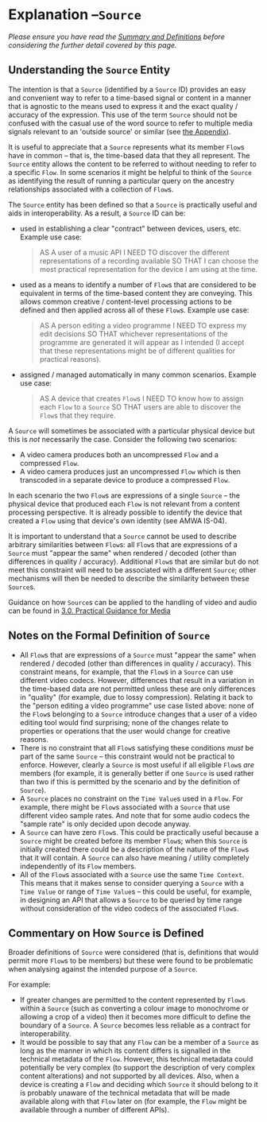 # Explanation &ndash;`Source`

*Please ensure you have read the [Summary and Definitions](2.1._Summary_and_Definitions.md) before considering the further detail covered by this page.*

## Understanding the `Source` Entity

The intention is that a `Source` (identified by a `Source` ID) provides an easy and convenient way to refer to a time-based signal or content in a manner that is agnostic to the means used to express it and the exact quality / accuracy of the expression. This use of the term `Source` should not be confused with the casual use of the word source to refer to multiple media signals relevant to an 'outside source' or similar (see [the Appendix](4.0.%20Appendix%20-%20Commentary.md#use-of-the-terms-source-and-flow)).

It is useful to appreciate that a `Source` represents what its member `Flow`s have in common &ndash; that is, the time-based data that they all represent. The `Source` entity allows the content to be referred to without needing to refer to a specific `Flow`. In some scenarios it might be helpful to think of the `Source` as identifying the result of running a particular query on the ancestry relationships associated with a collection of `Flow`s.

The `Source` entity has been defined so that a `Source` is practically useful and aids in interoperability. As a result, a `Source` ID can be:

* used in establishing a clear "contract" between devices, users, etc. Example use case:

  > AS A user of a music API I NEED TO discover the different representations of a recording available SO THAT I can choose the most practical representation for the device I am using at the time.

* used as a means to identify a number of `Flow`s that are considered to be equivalent in terms of the time-based content they are conveying. This allows common creative / content-level processing actions to be defined and then applied across all of these `Flow`s. Example use case:

  > AS A person editing a video programme I NEED TO express my edit decisions SO THAT whichever representations of the programme are generated it will appear as I intended (I accept that these representations might be of different qualities for practical reasons).

* assigned / managed automatically in many common scenarios. Example use case:

  > AS A device that creates `Flow`s I NEED TO know how to assign each `Flow` to a `Source` SO THAT users are able to discover the `Flow`s that they require.

A `Source` will sometimes be associated with a particular physical device but this is *not* necessarily the case. Consider the following two scenarios:

* A video camera produces both an uncompressed `Flow` and a compressed `Flow`.
* A video camera produces just an uncompressed `Flow` which is then transcoded in a separate device to produce a compressed `Flow`.

In each scenario the two `Flow`s are expressions of a single `Source` &ndash; the physical device that produced each `Flow` is not relevant from a content processing perspective. It is already possible to identify the device that created a `Flow` using that device's own identity (see AMWA IS-04).

It is important to understand that a `Source` cannot be used to describe arbitrary similarities between `Flow`s: all `Flow`s that are expressions of a `Source` must "appear the same" when rendered / decoded (other than differences in quality / accuracy). Additional `Flow`s that are similar but do not meet this constraint will need to be associated with a different `Source`; other mechanisms will then be needed to describe the similarity between these `Source`s.

Guidance on how `Source`s can be applied to the handling of video and audio can be found in [3.0. Practical Guidance for Media](3.0._Practical_Guidance_for_Media.md)


## Notes on the Formal Definition of `Source`

* All `Flow`s that are expressions of a `Source` must "appear the same" when rendered / decoded (other than differences in quality / accuracy). This constraint means, for example, that the `Flow`s in a `Source` can use different video codecs. However, differences that result in a variation in the time-based data are not permitted unless these are only differences in "quality" (for example, due to lossy compression). Relating it back to the "person editing a video programme" use case listed above: none of the `Flow`s belonging to a `Source` introduce changes that a user of a video editing tool would find surprising; none of the changes relate to properties or operations that the user would change for creative reasons.
* There is no constraint that all `Flow`s satisfying these conditions _must_ be part of the same `Source` &ndash; this constraint would not be practical to enforce. However, clearly a `Source` is most useful if all eligible `Flow`s *are* members (for example, it is generally better if one `Source` is used rather than two if this is permitted by the scenario and by the definition of `Source`).
* A `Source` places no constraint on the `Time Value`s used in a `Flow`. For example, there might be `Flow`s associated with a `Source` that use different video sample rates. And note that for some audio codecs the "sample rate" is only decided upon decode anyway.
* A `Source` can have zero `Flow`s. This could be practically useful because a `Source` might be created before its member `Flow`s; when this `Source` is initially created there could be a description of the nature of the `Flow`s that it will contain. A `Source` can also have meaning / utility completely independently of its `Flow` members.
* All of the `Flow`s associated with a `Source` use the same `Time Context`. This means that it makes sense to consider querying a `Source` with a `Time Value` or range of `Time Value`s &ndash; this could be useful, for example, in designing an API that allows a `Source` to be queried by time range without consideration of the video codecs of the associated `Flow`s.

## Commentary on How `Source` is Defined

Broader definitions of `Source` were considered (that is, definitions that would permit more `Flow`s to be members) but these were found to be problematic when analysing against the intended purpose of a `Source`.

For example:

* If greater changes are permitted to the content represented by `Flow`s within a `Source` (such as converting a colour image to monochrome or allowing a crop of a video) then it becomes more difficult to define the boundary of a `Source`. A `Source` becomes less reliable as a contract for interoperability.
* It would be possible to say that any `Flow` can be a member of a `Source` as long as the manner in which its content differs is signalled in the technical metadata of the `Flow`. However, this technical metadata could potentially be very complex (to support the description of very complex content alterations) and not supported by all devices. Also, when a device is creating a `Flow` and deciding which `Source` it should belong to it is probably unaware of the technical metadata that will be made available along with that `Flow` later on (for example, the `Flow` might be available through a number of different APIs).
